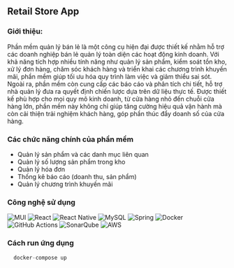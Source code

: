 ## Retail Store App

### Giới thiệu:
  Phần mềm quản lý bán lẻ là một công cụ hiện đại được thiết kế nhằm hỗ trợ các doanh nghiệp bán lẻ 
quản lý toàn diện các hoạt động kinh doanh. Với khả năng tích hợp nhiều tính năng như quản lý sản phẩm, kiểm soát tồn kho, xử lý đơn hàng, chăm sóc khách hàng và triển khai
các chương trình khuyến mãi, phần mềm giúp tối ưu hóa quy trình làm việc và giảm thiểu sai sót. Ngoài ra, phần mềm còn cung cấp các báo cáo và phân tích chi tiết, hỗ trợ nhà
quản lý đưa ra quyết định chiến lược dựa trên dữ liệu thực tế. Được thiết kế phù hợp cho mọi quy mô kinh doanh, từ cửa hàng nhỏ đến chuỗi cửa hàng lớn, phần mềm này
không chỉ giúp tăng cường hiệu quả vận hành mà còn cải thiện trải nghiệm khách hàng, góp phần thúc đẩy doanh số của cửa hàng.

### Các chức năng chính của phần mềm
- Quản lý sản phẩm và các danh mục liên quan
- Quản lý số lượng sản phẩm trong kho
- Quản lý hóa đơn
- Thống kê báo cáo (doanh thu, sản phẩm)
- Quản lý chương trình khuyến mãi

### Công nghệ sử dụng

![MUI](https://img.shields.io/badge/MUI-%230081CB.svg?style=for-the-badge&logo=mui&logoColor=white)
![React](https://img.shields.io/badge/react-%2320232a.svg?style=for-the-badge&logo=react&logoColor=%2361DAFB)
![React Native](https://img.shields.io/badge/react_native-%2320232a.svg?style=for-the-badge&logo=react&logoColor=%2361DAFB)
![MySQL](https://img.shields.io/badge/mysql-4479A1.svg?style=for-the-badge&logo=mysql&logoColor=white)
![Spring](https://img.shields.io/badge/spring-%236DB33F.svg?style=for-the-badge&logo=spring&logoColor=white)
![Docker](https://img.shields.io/badge/docker-%230db7ed.svg?style=for-the-badge&logo=docker&logoColor=white)
![GitHub Actions](https://img.shields.io/badge/github%20actions-%232671E5.svg?style=for-the-badge&logo=githubactions&logoColor=white)
![SonarQube](https://img.shields.io/badge/SonarQube-black?style=for-the-badge&logo=sonarqube&logoColor=4E9BCD)
![AWS](https://img.shields.io/badge/AWS-%23FF9900.svg?style=for-the-badge&logo=amazon-aws&logoColor=white)

### Cách run ứng dụng

```javascript
  docker-compose up
```
